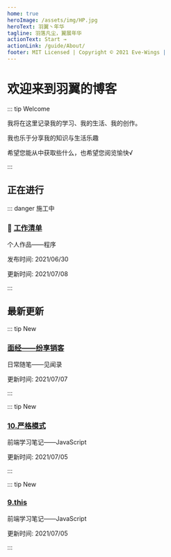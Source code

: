 ```yaml
---
home: true
heroImage: /assets/img/HP.jpg
heroText: 羽翼丶年华
tagline: 羽落凡尘，翼展年华
actionText: Start →
actionLink: /guide/About/
footer: MIT Licensed | Copyright © 2021 Eve-Wings |
---
```


# 欢迎来到羽翼的博客

::: tip Welcome

我将在这里记录我的学习、我的生活、我的创作。

我也乐于分享我的知识与生活乐趣

希望您能从中获取些什么，也希望您阅览愉快√

:::

## 正在进行

::: danger 施工中

### :construction: [工作清单](guide/personal-works/程序/工作清单/)

个人作品——程序

发布时间: 2021/06/30

更新时间: 2021/07/08

:::

## 最新更新

::: tip New

### [面经——纷享销客](guide/informal-essay/见闻录/面经——纷享销客)

日常随笔——见闻录

更新时间: 2021/07/07

:::

::: tip New

### [10.严格模式](guide/fornt-end-learn/base/JavaScript/10.严格模式)

前端学习笔记——JavaScript

更新时间: 2021/07/05

:::

::: tip New

### [9.this](guide/fornt-end-learn/base/JavaScript/9.this)

前端学习笔记——JavaScript

更新时间: 2021/07/05

:::





















